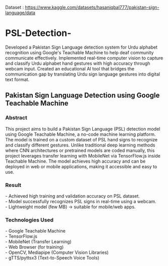 Dataset : https://www.kaggle.com/datasets/hasaniqbal777/pakistan-sign-language/data
# PSL-Detection-
Developed a Pakistan Sign Language detection system for Urdu alphabet recognition using Google's Teachable Machine to help deaf community communicate effectively. Implemented real-time computer vision to capture and classify Urdu alphabet hand gestures with high accuracy through webcam input. Created an educational AI tool that     bridges the communication gap by translating Urdu sign language gestures into digital text format. 
<h2>Pakistan Sign Language Detection using Google Teachable Machine</h2>
<h3>Abstract</h3>
This project aims to build a Pakistan Sign Language (PSL) detection model using Google Teachable Machine, a no-code machine learning platform. The model is trained on a custom dataset of PSL hand signs to recognize and classify different gestures. Unlike traditional deep learning methods where CNN architectures or pretrained models are coded manually, this project leverages transfer learning with MobileNet via TensorFlow.js inside Teachable Machine. The model achieves high accuracy and can be deployed in web or mobile applications, making it accessible and easy to use.

<h3>Result</h3>
- Achieved high training and validation accuracy on PSL dataset.<br>
- Model successfully recognizes PSL signs in real-time using a webcam.<br>
- Lightweight model (few MB) → suitable for mobile/web apps.<br>

<h3>Technologies Used</h3>
- Google Teachable Machine<br>
- TensorFlow.js<br>
- MobileNet (Transfer Learning)<br>
- Web Browser (for training)<br>
- OpenCV, Mediapipe (Computer Vision Libraries) <br>
- gTTS/pyttsx3 (Text-to-Speech Voice Tools) <br>







